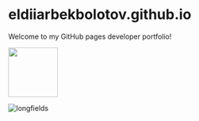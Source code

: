 # eldiiarbekbolotov.github.io

<p>Welcome to my GitHub pages developer portfolio!</p>

<img src='https://avatars.githubusercontent.com/u/75341047?s=96&v=4' style='height:100px'>

<p align="left"> <img src="https://komarev.com/ghpvc/?username=longfields&label=Profile%20views&color=0e75b6&style=flat" alt="longfields" /> </p>

